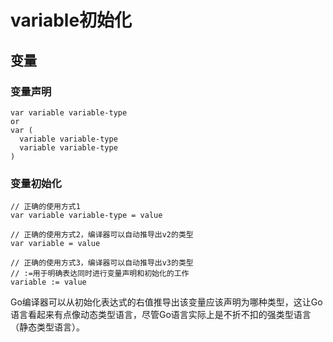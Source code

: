 # variable初始化

## 变量

### 变量声明
```
var variable variable-type
or
var (
  variable variable-type
  variable variable-type
)
```
### 变量初始化
```
// 正确的使用方式1
var variable variable-type = value

// 正确的使用方式2，编译器可以自动推导出v2的类型
var variable = value

// 正确的使用方式3，编译器可以自动推导出v3的类型
// :=用于明确表达同时进行变量声明和初始化的工作
variable := value
```
Go编译器可以从初始化表达式的右值推导出该变量应该声明为哪种类型，这让Go语言看起来有点像动态类型语言，尽管Go语言实际上是不折不扣的强类型语言（静态类型语言）。  


